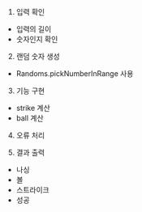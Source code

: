 1. 입력 확인
- 입력의 길이
- 숫자인지 확인
2. 랜덤 숫자 생성
- Randoms.pickNumberInRange 사용
3. 기능 구현
- strike 계산
- ball 계산
4. 오류 처리

5. 결과 출력
- 나싱
- 볼
- 스트라이크
- 성공
